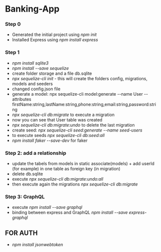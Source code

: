 # Banking-App

### Step 0

* Generated the initial project using *npm init*
* Installed Express using *npm install express*


### Step 1
* *npm install sqlite3*
* *npm install --save sequelize*
* create folder storage and a file db.sqlite
* *npx sequelize-cli init* - this will create the folders config, migrations, models and seeders
* changed config.json file
* generate a model: npx sequelize-cli model:generate --name User --attributes firstName:string,lastName:string,phone:string,email:string,password:string 
* *npx sequelize-cli db:migrate* to execute a migration
* now you can see that User table was created
* *npx sequelize-cli db:migrate:undo* to delete the last migration
* create seed: *npx sequelize-cli seed:generate --name seed-users* 
* to execute seeds *npx sequelize-cli db:seed:all*
* *npm install faker --save-dev* for faker

### Step 2: add a relationship
* update the tabels from models in static associate(models) + add userId (for example) in one table as foreign key (in migration)
* delete db.sqlite
* execute *npx sequelize-cli db:migrate:undo:all*
* then execute again the migrations *npx sequelize-cli db:migrate*

### Step 3: GraphQL
* execute *npm install --save graphql*
* binding between express and GraphQL *npm install --save express-graphql* 


## FOR AUTH
* *npm install jsonwebtoken*